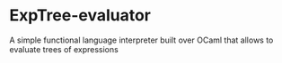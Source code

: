 # ExpTree-evaluator
A simple functional language interpreter built over OCaml that allows to evaluate trees of expressions
